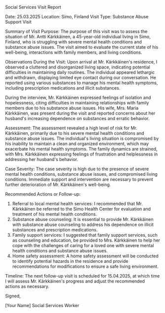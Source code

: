 Social Services Visit Report

Date: 25.03.2025
Location: Simo, Finland
Visit Type: Substance Abuse Support Visit

Summary of Visit Purpose:
The purpose of this visit was to assess the situation of Mr. Antti Kärkkäinen, a 45-year-old individual living in Simo, Finland, who is struggling with severe mental health conditions and substance abuse issues. The visit aimed to evaluate the current state of his well-being, interactions with family members, and living conditions.

Observations During the Visit:
Upon arrival at Mr. Kärkkäinen's residence, I observed a cluttered and disorganized living space, indicating potential difficulties in maintaining daily routines. The individual appeared lethargic and withdrawn, displaying limited eye contact during our conversation. He reported using various substances to manage his mental health symptoms, including prescription medications and illicit substances.

During the interview, Mr. Kärkkäinen expressed feelings of isolation and hopelessness, citing difficulties in maintaining relationships with family members due to his substance abuse issues. His wife, Mrs. Maria Kärkkäinen, was present during the visit and reported concerns about her husband's increasing dependence on substances and erratic behavior.

Assessment:
The assessment revealed a high level of risk for Mr. Kärkkäinen, primarily due to his severe mental health conditions and substance abuse issues. The individual's living situation is compromised by his inability to maintain a clean and organized environment, which may exacerbate his mental health symptoms. The family dynamics are strained, with Mrs. Kärkkäinen expressing feelings of frustration and helplessness in addressing her husband's behavior.

Case Severity:
The case severity is high due to the presence of severe mental health conditions, substance abuse issues, and compromised living conditions. Immediate support and intervention are necessary to prevent further deterioration of Mr. Kärkkäinen's well-being.

Recommended Actions or Follow-up:

1. Referral to local mental health services: I recommended that Mr. Kärkkäinen be referred to the Simo Health Center for evaluation and treatment of his mental health conditions.
2. Substance abuse counseling: It is essential to provide Mr. Kärkkäinen with substance abuse counseling to address his dependence on illicit substances and prescription medications.
3. Family support services: I suggested that family support services, such as counseling and education, be provided to Mrs. Kärkkäinen to help her cope with the challenges of caring for a loved one with severe mental health conditions and substance abuse issues.
4. Home safety assessment: A home safety assessment will be conducted to identify potential hazards in the residence and provide recommendations for modifications to ensure a safe living environment.

Timeline:
The next follow-up visit is scheduled for 15.04.2025, at which time I will assess Mr. Kärkkäinen's progress and adjust the recommended actions as necessary.

Signed,

[Your Name]
Social Services Worker